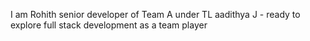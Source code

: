 I am Rohith senior developer of Team A under TL aadithya J - ready to explore full stack development as a team player
